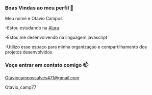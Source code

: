### Boas Vindas ao meu perfil 💙

Meu nome e Otavio Campos

-Estou estudando na [Alura](https://www.alura.com.br)

-Estou me desenvolvendo na linguagem javascript

-Utilizo esse espaço para minha organizaçao e compartilhamento dos projetos desenvolvidos

### Voçe entrar em contato comigo 📫

Otaviocampossalves471@gmail.com

Otavio_camp77
